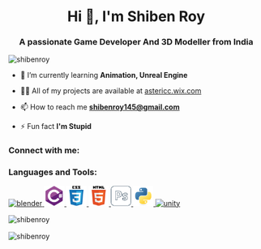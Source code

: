 <h1 align="center">Hi 👋, I'm Shiben Roy</h1>
<h3 align="center">A passionate Game Developer And 3D Modeller from India</h3>
<p align="left"> <img src="https://komarev.com/ghpvc/?username=shibenroy&label=Profile%20views&color=0e75b6&style=flat" alt="shibenroy" /> </p>

- 🌱 I’m currently learning **Animation, Unreal Engine**

- 👨‍💻 All of my projects are available at [astericc.wix.com](astericc.wix.com)

- 📫 How to reach me **shibenroy145@gmail.com**

- ⚡ Fun fact **I'm Stupid**

<h3 align="left">Connect with me:</h3>
<p align="left">
</p>

<h3 align="left">Languages and Tools:</h3>
<p align="left"> <a href="https://www.blender.org/" target="_blank" rel="noreferrer"> <img src="https://download.blender.org/branding/community/blender_community_badge_white.svg" alt="blender" width="40" height="40"/> </a> <a href="https://www.w3schools.com/cs/" target="_blank" rel="noreferrer"> <img src="https://raw.githubusercontent.com/devicons/devicon/master/icons/csharp/csharp-original.svg" alt="csharp" width="40" height="40"/> </a> <a href="https://www.w3schools.com/css/" target="_blank" rel="noreferrer"> <img src="https://raw.githubusercontent.com/devicons/devicon/master/icons/css3/css3-original-wordmark.svg" alt="css3" width="40" height="40"/> </a> <a href="https://www.w3.org/html/" target="_blank" rel="noreferrer"> <img src="https://raw.githubusercontent.com/devicons/devicon/master/icons/html5/html5-original-wordmark.svg" alt="html5" width="40" height="40"/> </a> <a href="https://www.photoshop.com/en" target="_blank" rel="noreferrer"> <img src="https://raw.githubusercontent.com/devicons/devicon/master/icons/photoshop/photoshop-line.svg" alt="photoshop" width="40" height="40"/> </a> <a href="https://www.python.org" target="_blank" rel="noreferrer"> <img src="https://raw.githubusercontent.com/devicons/devicon/master/icons/python/python-original.svg" alt="python" width="40" height="40"/> </a> <a href="https://unity.com/" target="_blank" rel="noreferrer"> <img src="https://www.vectorlogo.zone/logos/unity3d/unity3d-icon.svg" alt="unity" width="40" height="40"/> </a> </p>

<p><img align="center" src="https://github-readme-stats.vercel.app/api/top-langs?username=shibenroy&show_icons=true&locale=en&layout=compact" alt="shibenroy" /></p>

<p><img align="center" src="https://github-readme-streak-stats.herokuapp.com/?user=shibenroy&" alt="shibenroy" /></p>
